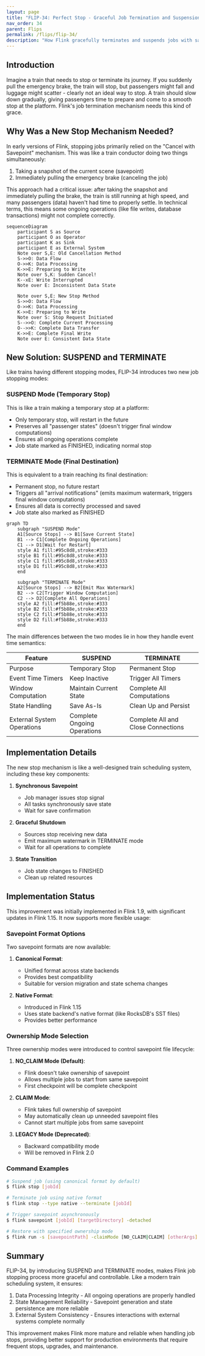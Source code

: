 ```yaml
---
layout: page
title: "FLIP-34: Perfect Stop - Graceful Job Termination and Suspension in Flink"
nav_order: 34
parent: Flips
permalink: /flips/flip-34/
description: "How Flink gracefully terminates and suspends jobs with savepoints"
---
```


## Introduction

Imagine a train that needs to stop or terminate its journey. If you suddenly pull the emergency brake, the train will stop, but passengers might fall and luggage might scatter - clearly not an ideal way to stop. A train should slow down gradually, giving passengers time to prepare and come to a smooth stop at the platform. Flink's job termination mechanism needs this kind of grace.

## Why Was a New Stop Mechanism Needed?

In early versions of Flink, stopping jobs primarily relied on the "Cancel with Savepoint" mechanism. This was like a train conductor doing two things simultaneously:

1. Taking a snapshot of the current scene (savepoint)
2. Immediately pulling the emergency brake (canceling the job)

This approach had a critical issue: after taking the snapshot and immediately pulling the brake, the train is still running at high speed, and many passengers (data) haven't had time to properly settle. In technical terms, this means some ongoing operations (like file writes, database transactions) might not complete correctly.

```mermaid
sequenceDiagram
    participant S as Source
    participant O as Operator
    participant K as Sink
    participant E as External System
    Note over S,E: Old Cancellation Method
    S->>O: Data Flow
    O->>K: Data Processing
    K->>E: Preparing to Write
    Note over S,K: Sudden Cancel!
    K--xE: Write Interrupted
    Note over E: Inconsistent Data State

    Note over S,E: New Stop Method
    S->>O: Data Flow
    O->>K: Data Processing
    K->>E: Preparing to Write
    Note over S: Stop Request Initiated
    S-->>O: Complete Current Processing
    O-->>K: Complete Data Transfer
    K->>E: Complete Final Write
    Note over E: Consistent Data State
```

## New Solution: SUSPEND and TERMINATE

Like trains having different stopping modes, FLIP-34 introduces two new job stopping modes:

### SUSPEND Mode (Temporary Stop)
This is like a train making a temporary stop at a platform:
- Only temporary stop, will restart in the future
- Preserves all "passenger states" (doesn't trigger final window computations)
- Ensures all ongoing operations complete
- Job state marked as FINISHED, indicating normal stop

### TERMINATE Mode (Final Destination)
This is equivalent to a train reaching its final destination:
- Permanent stop, no future restart
- Triggers all "arrival notifications" (emits maximum watermark, triggers final window computations)
- Ensures all data is correctly processed and saved
- Job state also marked as FINISHED

```mermaid
graph TD
    subgraph "SUSPEND Mode"
    A1[Source Stops] --> B1[Save Current State]
    B1 --> C1[Complete Ongoing Operations]
    C1 --> D1[Wait for Restart]
    style A1 fill:#95c8d8,stroke:#333
    style B1 fill:#95c8d8,stroke:#333
    style C1 fill:#95c8d8,stroke:#333
    style D1 fill:#95c8d8,stroke:#333
    end

    subgraph "TERMINATE Mode"
    A2[Source Stops] --> B2[Emit Max Watermark]
    B2 --> C2[Trigger Window Computation]
    C2 --> D2[Complete All Operations]
    style A2 fill:#f5b88e,stroke:#333
    style B2 fill:#f5b88e,stroke:#333
    style C2 fill:#f5b88e,stroke:#333
    style D2 fill:#f5b88e,stroke:#333
    end
```

The main differences between the two modes lie in how they handle event time semantics:

| Feature | SUSPEND | TERMINATE |
|---------|----------|------------|
| Purpose | Temporary Stop | Permanent Stop |
| Event Time Timers | Keep Inactive | Trigger All Timers |
| Window Computation | Maintain Current State | Complete All Computations |
| State Handling | Save As-Is | Clean Up and Persist |
| External System Operations | Complete Ongoing Operations | Complete All and Close Connections |

## Implementation Details

The new stop mechanism is like a well-designed train scheduling system, including these key components:

1. **Synchronous Savepoint**
   - Job manager issues stop signal
   - All tasks synchronously save state
   - Wait for save confirmation

2. **Graceful Shutdown**
   - Sources stop receiving new data
   - Emit maximum watermark in TERMINATE mode
   - Wait for all operations to complete

3. **State Transition**
   - Job state changes to FINISHED
   - Clean up related resources

## Implementation Status

This improvement was initially implemented in Flink 1.9, with significant updates in Flink 1.15. It now supports more flexible usage:

### Savepoint Format Options

Two savepoint formats are now available:

1. **Canonical Format**:
   - Unified format across state backends
   - Provides best compatibility
   - Suitable for version migration and state schema changes

2. **Native Format**:
   - Introduced in Flink 1.15
   - Uses state backend's native format (like RocksDB's SST files)
   - Provides better performance

### Ownership Mode Selection

Three ownership modes were introduced to control savepoint file lifecycle:

1. **NO_CLAIM Mode (Default)**:
   - Flink doesn't take ownership of savepoint
   - Allows multiple jobs to start from same savepoint
   - First checkpoint will be complete checkpoint

2. **CLAIM Mode**:
   - Flink takes full ownership of savepoint
   - May automatically clean up unneeded savepoint files
   - Cannot start multiple jobs from same savepoint

3. **LEGACY Mode (Deprecated)**:
   - Backward compatibility mode
   - Will be removed in Flink 2.0

### Command Examples

```bash
# Suspend job (using canonical format by default)
$ flink stop [jobId]

# Terminate job using native format
$ flink stop --type native --terminate [jobId]

# Trigger savepoint asynchronously
$ flink savepoint [jobId] [targetDirectory] -detached

# Restore with specified ownership mode
$ flink run -s [savepointPath] -claimMode [NO_CLAIM|CLAIM] [otherArgs]
```

## Summary

FLIP-34, by introducing SUSPEND and TERMINATE modes, makes Flink job stopping process more graceful and controllable. Like a modern train scheduling system, it ensures:

1. Data Processing Integrity - All ongoing operations are properly handled
2. State Management Reliability - Savepoint generation and state persistence are more reliable
3. External System Consistency - Ensures interactions with external systems complete normally

This improvement makes Flink more mature and reliable when handling job stops, providing better support for production environments that require frequent stops, upgrades, and maintenance.
